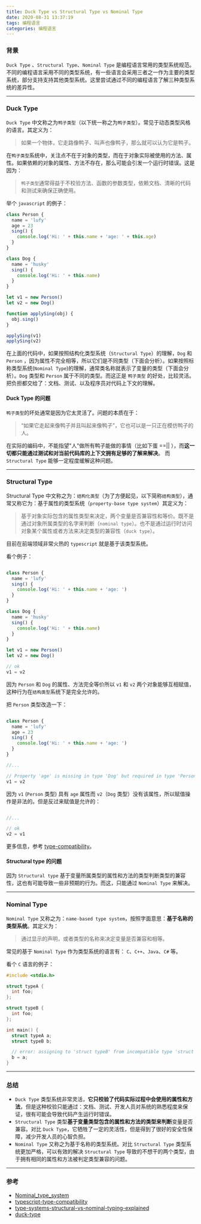 ```yaml
---
title: Duck Type vs Structural Type vs Nominal Type
date: 2020-08-31 13:37:19
tags: 编程语言
categories: 编程语言
---
```

### 背景

`Duck Type` 、`Structural Type`、`Nominal Type` 是编程语言常用的类型系统规范。不同的编程语言采用不同的类型系统，有一些语言会采用三者之一作为主要的类型系统，部分支持支持其他类型系统。这里尝试通过不同的编程语言了解三种类型系统的差异性。

<!-- more -->

---

### Duck Type

`Duck Type` 中文称之为`鸭子类型`（以下统一称之为`鸭子类型`）。常见于动态类型风格的语言。其定义为：
>如果一个物体，它走路像鸭子、叫声也像鸭子，那么就可以认为它是鸭子。

在`鸭子类型`系统中，关注点不在于对象的类型，而在于对象实际被使用的方法、属性。如果依赖的对象的属性、方法不存在，那么可能会引发一个运行时错误。这是因为：
>`鸭子类型`通常得益于不校验方法、函数的参数类型，依赖文档、清晰的代码和测试来确保正确使用。

举个 `javascript` 的例子：

```javascript
class Person {
  name = 'lufy'
  age = 23
  sing() {
    console.log('Hi: ' + this.name + 'age: ' + this.age)
  }
}

class Dog {
  name = 'husky'
  sing() {
    console.log('Hi: ' + this.name)
  }
}

let v1 = new Person()
let v2 = new Dog()

function applySing(obj) {
  obj.sing()
}

applySing(v1)
applySing(v2)

```

在上面的代码中，如果按照结构化类型系统（`Structural Type`）的理解，`Dog` 和 `Person` ，因为属性不完全相等，所以它们是不同类型（下面会分析）。如果按照标称类型系统(`Nominal Type`)的理解，通常类名称就表示了变量的类型（下面会分析）。`Dog` 类型和 `Person` 属于不同的类型。而这正是 `鸭子类型` 的好处，比较灵活。把负担都交给了：文档、测试、以及程序员对代码上下文的理解。

#### Duck Type 的问题

`鸭子类型`的坏处通常是因为它太灵活了。问题的本质在于：

>“如果它走起来像鸭子并且叫起来像鸭子”，它也可以是一只正在模仿鸭子的人。

在实际的编码中，不能指望"人"做所有鸭子能做的事情（比如下蛋 ==|| ），而**这一切都只能通过测试和对当前代码库的上下文拥有足够的了解来解决**。
而 `Structural Type` 能够一定程度缓解这种问题。

---

### Structural Type
Structural Type 中文称之为：`结构化类型`（为了方便起见，以下简称`结构类型`），通常又称它为：基于属性的类型系统（`property-base type system`）其定义为：
>基于对象实际包含的属性类型来决定，两个变量是否兼容性和等价。既不是通过对象所属类型的名字来判断（`nominal type`）。也不是通过运行时访问对象某个属性或者方法来决定类型的兼容性（`duck type`）。

目前在前端领域非常火热的 `typescript` 就是基于该类型系统。

看个例子：

```typescript

class Person {
  name = 'lufy'
  sing() {
    console.log('Hi: ' + this.name + 'age: ')
  }
}

class Dog {
  name = 'husky'
  sing() {
    console.log('Hi: ' + this.name)
  }
}

let v1 = new Person()
let v2 = new Dog()

// ok
v1 = v2

```

因为 `Person` 和 `Dog` 的属性、方法完全等价所以 `v1` 和 `v2` 两个对象能够互相赋值，这种行为在`结构类型`系统下是完全允许的。

把 `Person` 类型改造一下：

```typescript

class Person {
  name = 'lufy'
  age = 23
  sing() {
    console.log('Hi: ' + this.name + 'age: ')
  }
}

//...

// Property 'age' is missing in type 'Dog' but required in type 'Person'
v1 = v2
```

因为 `v1` (`Person` 类型) 具有 `age` 属性而 `v2`（`Dog` 类型）没有该属性，所以赋值操作是非法的。但是反过来赋值是允许的：

```typescript

//...

// ok
v2 = v1
```

更多信息，参考 [type-compatibility](https://www.typescriptlang.org/docs/handbook/type-compatibility.html)。

#### Structural type 的问题

因为 `Structural type` 基于变量所属类型的属性和方法的类型判断类型的兼容性，这也有可能导致一些非预期的行为。而这，只能通过 `Nominal Type` 来解决。

---

### Nominal Type

`Nominal Type` 又称之为：`name-based type system`，按照字面意思：**基于名称的类型系统**。其定义为：

>通过显示的声明，或者类型的名称来决定变量是否兼容和相等。

常见的基于 `Nominal Type` 作为类型系统的语言有：
`C`、`C++`、`Java`、`C#` 等。

看个 `C` 语言的例子：

```C
#include <stdio.h>

struct typeA {
  int foo;
};

struct typeB {
  int foo;
};

int main() {
  struct typeA a;
  struct typeB b;

  // error: assigning to 'struct typeB' from incompatible type 'struct typeA'
  b = a;
}
```

---

### 总结

+ `Duck Type` 类型系统非常灵活，**它只校验了代码实际过程中会使用的属性和方法**，但是这种校验只能通过：文档、测试、开发人员对系统的熟悉程度来保证，很有可能会导致代码产生运行时错误。
+ `Structural Type` 类型**基于变量类型包含的属性和方法的类型来判断**变量是否兼容。对比 `Duck Type`，它牺牲了一定的灵活性，但是得到了很好的安全性保障，减少开发人员的心智负担。
+ `Nominal Type` 又称之为基于名称的类型系统。对比 `Structural Type` 类型系统更加严格，可以有效的解决 `Structural Type` 导致的不想干的两个类型，由于拥有相同的属性和方法被判定类型兼容的问题。


---

### 参考

- [Nominal_type_system](https://en.wikipedia.org/wiki/Nominal_type_system)
- [typescript-type-compatibility](https://www.typescriptlang.org/docs/handbook/type-compatibility.html)
- [type-systems-structural-vs-nominal-typing-explained](https://medium.com/@thejameskyle/type-systems-structural-vs-nominal-typing-explained-56511dd969f4)
- [duck-type](https://zh.wikipedia.org/wiki/%E9%B8%AD%E5%AD%90%E7%B1%BB%E5%9E%8B)
